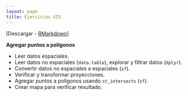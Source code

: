 ```yaml
---
layout: page
title: Ejercicios GIS
---
```


[Descargar - [RMarkdown](https://github.com/ifarah/t/blob/main/Rmd/ejercicios/ejercicio_GIS.Rmd)]

**Agregar puntos a polígonos**  

* Leer datos espaciales. 
* Leer datos no espaciales (`data.table`), explorar y filtrar datos (`dplyr`).
* Convertir datos no espaciales a espaciales (`sf`).
* Verificar y transformar proyecciones.
* Agregar puntos a polígonos usando `st_intersects` (`sf`).
* Crear mapa para verificar resultado.


